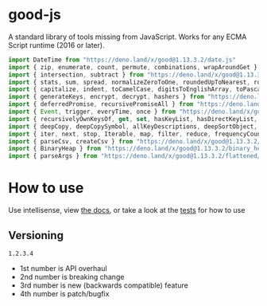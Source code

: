 # good-js

A standard library of tools missing from JavaScript. Works for any ECMA Script runtime (2016 or later).

```js
import DateTime from "https://deno.land/x/good@1.13.3.2/date.js"
import { zip, enumerate, count, permute, combinations, wrapAroundGet } from "https://deno.land/x/good@1.13.3.2/array.js"
import { intersection, subtract } from "https://deno.land/x/good@1.13.3.2/set.js"
import { stats, sum, spread, normalizeZeroToOne, roundedUpToNearest, roundedDownToNearest } from "https://deno.land/x/good@1.13.3.2/math.js"
import { capitalize, indent, toCamelCase, digitsToEnglishArray, toPascalCase, toKebabCase, toSnakeCase, toScreamingKebabCase, toScreamingSnakeCase, toRepresentation, toString, regex, findAll, iterativelyFindAll, escapeRegexMatch, escapeRegexReplace, extractFirst, isValidIdentifier, removeCommonPrefix, didYouMean } from "https://deno.land/x/good@1.13.3.2/string.js"
import { generateKeys, encrypt, decrypt, hashers } from "https://deno.land/x/good@1.13.3.2/encryption.js"
import { deferredPromise, recursivePromiseAll } from "https://deno.land/x/good@1.13.3.2/async.js"
import { Event, trigger, everyTime, once } from "https://deno.land/x/good@1.13.3.2/events.js"
import { recursivelyOwnKeysOf, get, set, hasKeyList, hasDirectKeyList, remove, merge, compareProperty, recursivelyIterateOwnKeysOf } from "https://deno.land/x/good@1.13.3.2/object.js"
import { deepCopy, deepCopySymbol, allKeyDescriptions, deepSortObject, shallowSortObject, isGeneratorObject,isAsyncIterable, isSyncIterable, isIterableTechnically, isSyncIterableObjectOrContainer, allKeys } from "https://deno.land/x/good@1.13.3.2/value.js"
import { iter, next, stop, Iterable, map, filter, reduce, frequencyCount, zip, count, enumerate, permute, combinations, slices, asyncIteratorToList, concurrentlyTransform, forkBy } from "https://deno.land/x/good@1.13.3.2/iterable.js"
import { parseCsv, createCsv } from "https://deno.land/x/good@1.13.3.2/csv.js"
import { BinaryHeap } from "https://deno.land/x/good@1.13.3.2/binary_heap.js"
import { parseArgs } from "https://deno.land/x/good@1.13.3.2/flattened/parse_args.js"
```


# How to use

Use intellisense, view [the docs](https://deno.land/x/good?doc), or take a look at the [tests](https://github.com/jeff-hykin/good-js/tree/master/tests) for how to use

## Versioning

`1.2.3.4`
- 1st number is API overhaul
- 2nd number is breaking change
- 3rd number is new (backwards compatible) feature 
- 4th number is patch/bugfix
